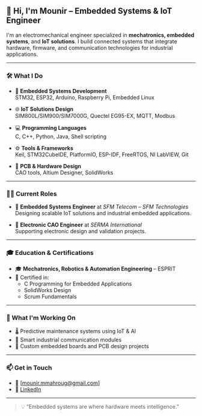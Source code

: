 ## 👋 Hi, I'm Mounir – Embedded Systems & IoT Engineer

I'm an electromechanical engineer specialized in **mechatronics, embedded systems**, and **IoT solutions**. I build connected systems that integrate hardware, firmware, and communication technologies for industrial applications.

---

### 🛠️ What I Do

- 🔌 **Embedded Systems Development**  
  STM32, ESP32, Arduino, Raspberry Pi, Embedded Linux

- 🌐 **IoT Solutions Design**  
  SIM800L/SIM900/SIM7000G, Quectel EG95-EX, MQTT, Modbus

- 💻 **Programming Languages**  
  C, C++, Python, Java, Shell scripting

- ⚙️ **Tools & Frameworks**  
  Keil, STM32CubeIDE, PlatformIO, ESP-IDF, FreeRTOS, NI LabVIEW, Git

- 🧩 **PCB & Hardware Design**  
  CAO tools, Altium Designer, SolidWorks

---

### 👨‍💼 Current Roles

- 🔧 **Embedded Systems Engineer** at *SFM Telecom – SFM Technologies*  
  Designing scalable IoT solutions and industrial embedded applications.

- 🧪 **Electronic CAO Engineer** at *SERMA International*  
  Supporting electronic design and validation projects.

---

### 🎓 Education & Certifications

- 🎓 **Mechatronics, Robotics & Automation Engineering** – ESPRIT  
- 🏅 Certified in:
  - C Programming for Embedded Applications
  - SolidWorks Design
  - Scrum Fundamentals

---

### 🚀 What I'm Working On

- 🌡️ Predictive maintenance systems using IoT & AI  
- 📶 Smart industrial communication modules  
- 🔬 Custom embedded boards and PCB design projects  

---

### 📫 Get in Touch

- 📧 [mounir.mmahroug@gmail.com]  
- 💼 [LinkedIn](https://www.linkedin.com/in/mounir-mahroug/)  


---

> 💡 “Embedded systems are where hardware meets intelligence.”  
